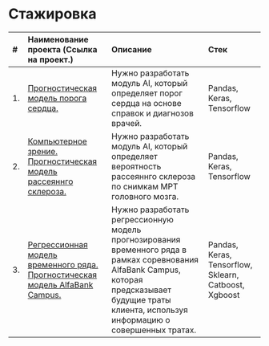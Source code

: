 # Стажировка

| #  | Наименование проекта (Cсылка на проект.)  | Описание  | Стек |
|:-|:-|:-|:-|
| 1.|<a href='https://github.com/DmitryTatarintsev/internship/tree/main/vps_folder'>Прогностическая модель порога сердца.</a> |Нужно разработать модуль AI, который определяет порог сердца на основе справок и диагнозов врачей.|Pandas, Keras, Tensorflow|
| 2.|<a href='https://github.com/DmitryTatarintsev/internship/tree/main/multiple_sclerosis'>Компьютерное зрение. Прогностическая модель рассеяннго склероза.</a> |Нужно разработать модуль AI, который определяет вероятность рассеяннго склероза по снимкам МРТ головного мозга.|Pandas, Keras, Tensorflow|
| 3.|<a href='https://github.com/DmitryTatarintsev/internship/tree/main/multiple_sclerosis'>Регрессионная модель временного ряда. Прогностическая модель AlfaBank Campus.</a> |Нужно разработать регрессионную модель прогнозирования временного ряда в рамках соревнования AlfaBank Campus, которая предсказывает будущие траты клиента, используя информацию о совершенных тратах. |Pandas, Keras, Tensorflow, Sklearn, Catboost, Xgboost|


